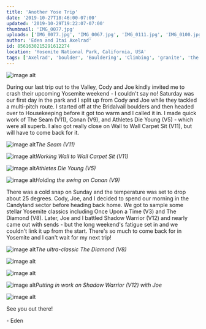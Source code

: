 ```yaml
---
title: 'Another Yose Trip'
date: '2019-10-27T18:46:00-07:00'
updated: '2019-10-29T19:22:07-07:00'
thumbnail: 'IMG_0077.jpg'
uploads: ['IMG_0077.jpg', 'IMG_0067.jpg', 'IMG_0111.jpg', 'IMG_0100.jpg', 'IMG_0072.jpg', 'IMG_0089.jpg', 'IMG_0104.JPG', 'IMG_0106.JPG', 'IMG_0107.JPG', 'IMG_0098.jpg']
author: 'Eden and Itai Axelrad'
id: 8561630215291612274
location: 'Yosemite National Park, California, USA'
tags: ['Axelrad', 'boulder', 'Bouldering', 'Climbing', 'granite', 'the seam', 'Valley', 'yosemite']
---
```


![image alt](uploads/IMG_0077.jpg)

During our last trip out to the Valley, Cody and Joe kindly invited me to crash their upcoming Yosemite weekend - I couldn't say no! Saturday was our first day in the park and I split up from Cody and Joe while they tackled a multi-pitch route. I started off at the Bridalvail boulders and then headed over to Housekeeping before it got too warm and I called it in. I made quick work of The Seam (V11), Conan (V9), and Athletes Die Young (V5) \- which were all superb. I also got really close on Wall to Wall Carpet Sit (V11), but will have to come back for it.

![image alt](uploads/IMG_0067.jpg)*The Seam (V11)*

![image alt](uploads/IMG_0111.jpg)*Working Wall to Wall Carpet Sit (V11)*

![image alt](uploads/IMG_0100.jpg)*Athletes Die Young (V5)*

![image alt](uploads/IMG_0072.jpg)*Holding the swing on Conan (V9)*

There was a cold snap on Sunday and the temperature was set to drop about 25 degrees. Cody, Joe, and I decided to spend our morning in the Candyland sector before heading back home. We got to sample some stellar Yosemite classics including Once Upon a Time (V3) and The Diamond (V8). Later, Joe and I battled Shadow Warrior (V12) and nearly came out with sends - but the long weekend's fatigue set in and we couldn't link it up from the start. There's so much to come back for in Yosemite and I can't wait for my next trip!

![image alt](uploads/IMG_0089.jpg)*The ultra-classic The Diamond (V8)*

![image alt](uploads/IMG_0104.JPG)

![image alt](uploads/IMG_0106.JPG)

![image alt](uploads/IMG_0107.JPG)*Putting in work on Shadow Warrior (V12) with Joe*

![image alt](uploads/IMG_0098.jpg)

See you out there!

\- Eden
